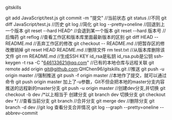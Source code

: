 gitskills

git add JavaScript/test.js
git commit -m "提交"
//当前状态
git status
//不同
git diff JavaScript/test.js
//历史
git log
//简化
git log --pretty=oneline
//回退到上一个版本
git reset --hard HEAD^
//会退到某一个版本
git reset --hard 版本号
//后悔药
git reflog
//查看工作区和版本库里面最新版本的区别
git diff HEAD -- README.md
//丢弃工作区的修改
git checkout -- README.md
//把暂存区的修改撤销掉
git reset HEAD README.md
//删除文件
rm test.txt
//从版本库删除该文件
git rm README.md
//生成SSH KEY id_rsa是私钥 id_rsa.pub是公钥
ssh-keygen -t rsa -C "646133621@qq.com"
//已有的本地仓库与远程关联
git remote add origin git@github.com:QHChen96/gitskills.git
//推送
git push -u origin master
//强制推送
git push -f origin master
//本地作了提交，就可以通过命令
git push origin master
加上了-u参数，Git不但会把本地的master分支内容推送的远程新的master分支
git push -u origin master
//创建dev分支,并切换
git checkout -b dev
/*以上相当于
创建分支
git branch dev
切换分支
git checkout dev
*/
//查看当前分支
git branch
//合并分支
git merge dev
//删除分支
git branch -d dev
//git log 查看分支合并情况
git log --graph --pretty=oneline --abbrev-commit


